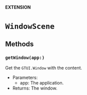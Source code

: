 **EXTENSION**

# `WindowScene`

## Methods
### `getWindow(app:)`

Get the `GTUI.Window` with the content.
- Parameters:
    - app: The application.
- Returns: The window.
